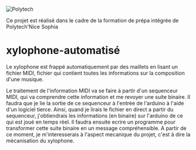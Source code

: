 ![Polytech](https://camo.githubusercontent.com/2fe98f1f93a495607acfac1a6b62cb1d4affdbca/687474703a2f2f7777772e706f6c79746563686e6963652e66722f6a616869612f6a73702f6a616869612f74656d706c617465732f696e632f696d672f706f6c79746563685f6e6963652d736f706869612e706e67)

Ce projet est réalisé dans le cadre de la formation de prépa intégrée de Polytech'Nice Sophia



# xylophone-automatisé
Le xylophone est frappé automatiquement par des maillets en lisant un fichier MIDI, fichier qui contient toutes les informations sur la composition d'une musique.

Le traitement de l'information MIDI va se faire à partir d'un sequenceur MIDI, qui va comprendre cette information et me revoyer une suite binaire. Il faudra que je lie la sortie de ce sequenceur à l'entrée de l'arduino à l'aide d'un logiciel tierce. Ainsi, quand je lirais le fichier en direct a partir du sequenceur, j'obtiendrais les informations (en binaire) sur l'arduino de ce qui est joué en temps réel.
Il faudra ensuite ecrire un programme pour transformer cette suite binaire en un message compréhensible.
A partir de ce moment, je m'interesserais à l'aspect mecanique du projet, c'est à dire la mécanisation du xylophone.
